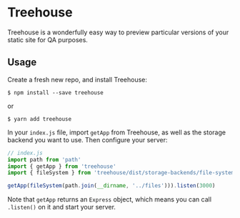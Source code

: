 # Treehouse

Treehouse is a wonderfully easy way to preview particular versions of your static site for QA purposes.

## Usage

Create a fresh new repo, and install Treehouse:

```
$ npm install --save treehouse
```

or

```
$ yarn add treehouse
```

In your `index.js` file, import `getApp` from Treehouse, as well as the storage backend you want to use. Then configure your server:

```JavaScript
// index.js
import path from 'path'
import { getApp } from 'treehouse'
import { fileSystem } from 'treehouse/dist/storage-backends/file-system'

getApp(fileSystem(path.join(__dirname, '../files'))).listen(3000)
```

Note that `getApp` returns an `Express` object, which means you can call `.listen()` on it and start your server.
